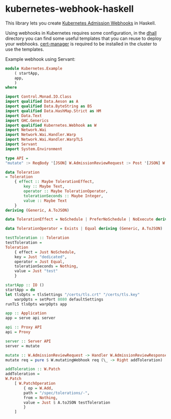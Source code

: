 # kubernetes-webhook-haskell

This library lets you create [Kubernetes Admission Webhooks](https://kubernetes.io/docs/reference/access-authn-authz/extensible-admission-controllers/) in Haskell.

Using webhooks in Kubernetes requires some configuration, in the [dhall](./dhall) directory you can find some useful templates that you can reuse to deploy your webhooks. [cert-manager](https://cert-manager.io/docs/) is required to be installed in the cluster to use the templates.

Example webhook using Servant:
```hs
module Kubernetes.Example
    ( startApp,
    app,
    )
where

import Control.Monad.IO.Class
import qualified Data.Aeson as A
import qualified Data.ByteString as BS
import qualified Data.HashMap.Strict as HM
import Data.Text
import GHC.Generics
import qualified Kubernetes.Webhook as W
import Network.Wai
import Network.Wai.Handler.Warp
import Network.Wai.Handler.WarpTLS
import Servant
import System.Environment

type API =
"mutate" :> ReqBody '[JSON] W.AdmissionReviewRequest :> Post '[JSON] W.AdmissionReviewResponse

data Toleration
= Toleration
    { effect :: Maybe TolerationEffect,
        key :: Maybe Text,
        operator :: Maybe TolerationOperator,
        tolerationSeconds :: Maybe Integer,
        value :: Maybe Text
    }
deriving (Generic, A.ToJSON)

data TolerationEffect = NoSchedule | PreferNoSchedule | NoExecute deriving (Generic, A.ToJSON)

data TolerationOperator = Exists | Equal deriving (Generic, A.ToJSON)

testToleration :: Toleration
testToleration =
Toleration
    { effect = Just NoSchedule,
    key = Just "dedicated",
    operator = Just Equal,
    tolerationSeconds = Nothing,
    value = Just "test"
    }

startApp :: IO ()
startApp = do
let tlsOpts = tlsSettings "/certs/tls.crt" "/certs/tls.key"
    warpOpts = setPort 8080 defaultSettings
runTLS tlsOpts warpOpts app

app :: Application
app = serve api server

api :: Proxy API
api = Proxy

server :: Server API
server = mutate

mutate :: W.AdmissionReviewRequest -> Handler W.AdmissionReviewResponse
mutate req = pure $ W.mutatingWebhook req (\_ -> Right addToleration)

addToleration :: W.Patch
addToleration = 
W.Patch
    [ W.PatchOperation
        { op = W.Add,
        path = "/spec/tolerations/-",
        from = Nothing,
        value = Just $ A.toJSON testToleration
        }
    ]
```

